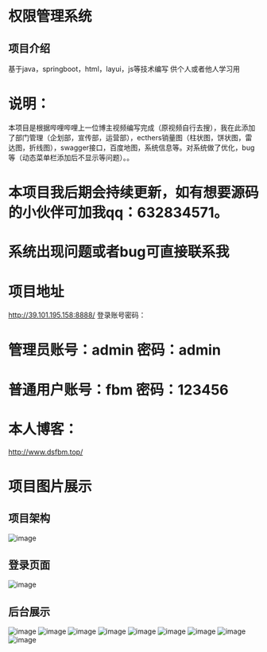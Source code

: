 # 权限管理系统 
## 项目介绍
基于java，springboot，html，layui，js等技术编写
供个人或者他人学习用
# 说明： 
本项目是根据哔哩哔哩上一位博主视频编写完成（原视频自行去搜），我在此添加了部门管理（企划部，宣传部，运营部），ecthers销量图（柱状图，饼状图，雷达图，折线图），swagger接口，百度地图，系统信息等。对系统做了优化，bug等（动态菜单栏添加后不显示等问题）。。
# 本项目我后期会持续更新，如有想要源码的小伙伴可加我qq：632834571。
# 系统出现问题或者bug可直接联系我

# 项目地址
http://39.101.195.158:8888/
登录账号密码：
# 管理员账号：admin  密码：admin
# 普通用户账号：fbm  密码：123456 
# 本人博客：
http://www.dsfbm.top/  


# 项目图片展示


## 项目架构
![image](image/QQ截图20200926175554.png)
## 登录页面
![image](image/QQ截图20200926175658.png)
## 后台展示
![image](/image/QQ截图20200926175753.png)
![image](/image/QQ截图20200926175801.png)
![image](/image/QQ截图20200926175814.png)
![image](/image/QQ截图20200926175828.png)
![image](/image/QQ截图20200926175850.png)
![image](/image/QQ截图20200926175856.png)
![image](/image/QQ截图20200926175916.png)
![image](/image/QQ截图20200926175936.png)
![image](/image/QQ截图20200926175949.png)


